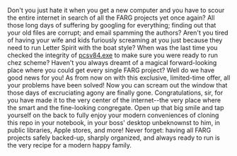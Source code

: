 Don't you just hate it when you get a new computer and you have to scour the entire internet in search of all the FARG projects yet once again? All those long days of suffering by googling for everything; finding out that your old files are corrupt; and email spamming the authors? Aren't you tired of having your wife and kids furiously screaming at you just because they need to run Letter Spirit with the boat style? When was the last time you checked the integrity of [pcsv84.exe](/Software/Metacat/pcsv69b.exe) to make sure you were ready to run chez scheme?  Haven't you always dreamt of a magical forward-looking place where you could get every single FARG project?  Well do we have good news for you! As from now on with this exclusive, limited-time offer, all your problems have been solved! Now you can scream out the window that those days of excruciating agony are finally gone. Congratulations, sir, for you have made it to the very center of the internet--the very place where the smart and the fine-looking congregate.  Open up that big smile and tap yourself on the back to fully enjoy your modern conveniences of cloning this repo in your notebook, in your boss' desktop unbeknownst to him, in public libraries, Apple stores, and more!  Never forget: having all FARG projects safely backed-up, sharply organized, and always ready to run is the very recipe for a modern happy family.
